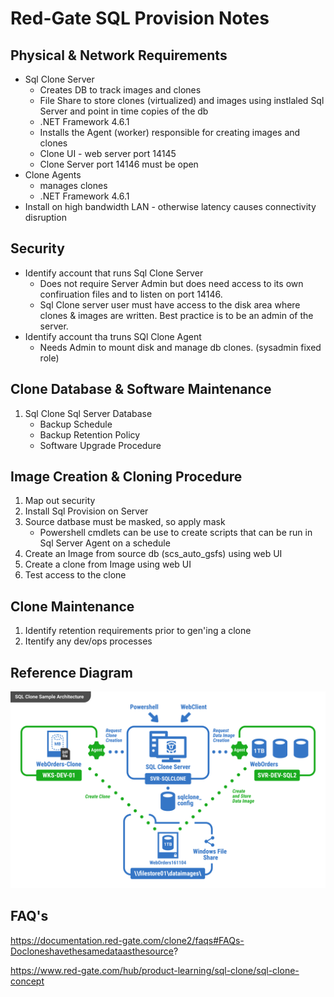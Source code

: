 

# Red-Gate SQL Provision Notes

## Physical & Network Requirements

* Sql Clone Server
   - Creates DB to track images and clones
   - File Share to store clones (virtualized) and images using instlaled Sql Server and point in time copies of the db
    - .NET Framework 4.6.1
   - Installs the Agent (worker) responsible for creating images and clones
   - Clone UI - web server port 14145
   - Clone Server port 14146 must be open
* Clone Agents
    - manages clones
    - .NET Framework 4.6.1
* Install on high bandwidth LAN - otherwise latency causes connectivity disruption

## Security

* Identify account that runs Sql Clone Server
    - Does not require Server Admin but does need access to its own confiruation files and to listen on port 14146.
    - Sql Clone server user must have access to the disk area where clones & images are written. Best practice is to be an admin of the server.
* Identify account tha truns SQl Clone Agent
   - Needs Admin to mount disk and manage db clones. (sysadmin fixed role)

## Clone Database & Software Maintenance
1. Sql Clone Sql Server Database
    * Backup Schedule
    * Backup Retention Policy
    * Software Upgrade Procedure


## Image Creation & Cloning Procedure
1. Map out security
1. Install Sql Provision on Server
1. Source datbase must be masked, so apply mask
    - Powershell cmdlets can be use to create scripts that can be run in Sql Server Agent on a schedule 
1. Create an Image from source db (scs_auto_gsfs) using web UI 
1. Create a clone from Image using web UI
1. Test access to the clone


## Clone Maintenance
1. Identify retention requirements prior to gen'ing a clone
2. Itentify any dev/ops processes

## Reference Diagram

![](./Artboard+10.png)

## FAQ's
https://documentation.red-gate.com/clone2/faqs#FAQs-Docloneshavethesamedataasthesource?

https://www.red-gate.com/hub/product-learning/sql-clone/sql-clone-concept